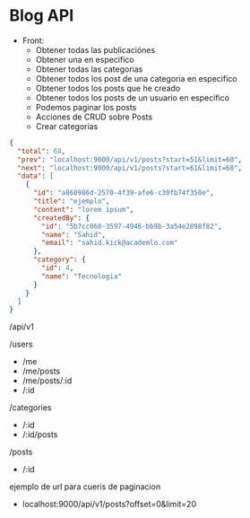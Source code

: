 # Blog API

- Front:
  - Obtener todas las publicaciónes
  - Obtener una en especifico
  - Obtener todas las categorias
  - Obtener todos los post de una categoria en especifico
  - Obtener todos los posts que he creado
  - Obtener todos los posts de un usuario en especifico
  - Podemos paginar los posts
  - Acciones de CRUD sobre Posts
  - Crear categorias

```json
{
  "total": 68,
  "prev": "localhost:9000/api/v1/posts?start=51&limit=60",
  "next": "localhost:9000/api/v1/posts?start=61&limit=68",
  "data": [
    {
      "id": "a860986d-2570-4f39-afe6-c30fb74f350e",
      "title": "ejemplo",
      "content": "lorem ipsum",
      "createdBy": {
        "id": "5b7cc060-3597-4946-bb9b-3a54e2098f82",
        "name": "Sahid",
        "email": "sahid.kick@academlo.com"
      },
      "category": {
        "id": 4,
        "name": "Tecnologia"
      }
    }
  ]
}
```

/api/v1

/users

- /me
- /me/posts
- /me/posts/:id
- /:id

/categories

- /:id
- /:id/posts

/posts

- /:id

ejemplo de url para cueris de paginacion

- localhost:9000/api/v1/posts?offset=0&limit=20
